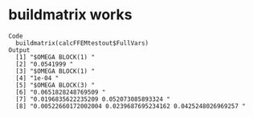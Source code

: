 # buildmatrix works

    Code
      buildmatrix(calcFFEMtestout$FullVars)
    Output
      [1] "$OMEGA BLOCK(1) "                                          
      [2] "0.0541999 "                                                
      [3] "$OMEGA BLOCK(1) "                                          
      [4] "1e-04 "                                                    
      [5] "$OMEGA BLOCK(3) "                                          
      [6] "0.0651828248769509 "                                       
      [7] "0.0196835622235209 0.052073085893324 "                     
      [8] "0.00522660172002004 0.0239687695234162 0.0425248026969257 "

